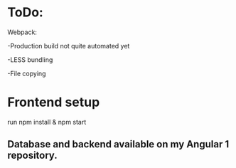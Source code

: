 # ToDo:

Webpack:

-Production build not quite automated yet

-LESS bundling

-File copying

# Frontend setup

run npm install & npm start

## Database and backend available on my Angular 1 repository.
